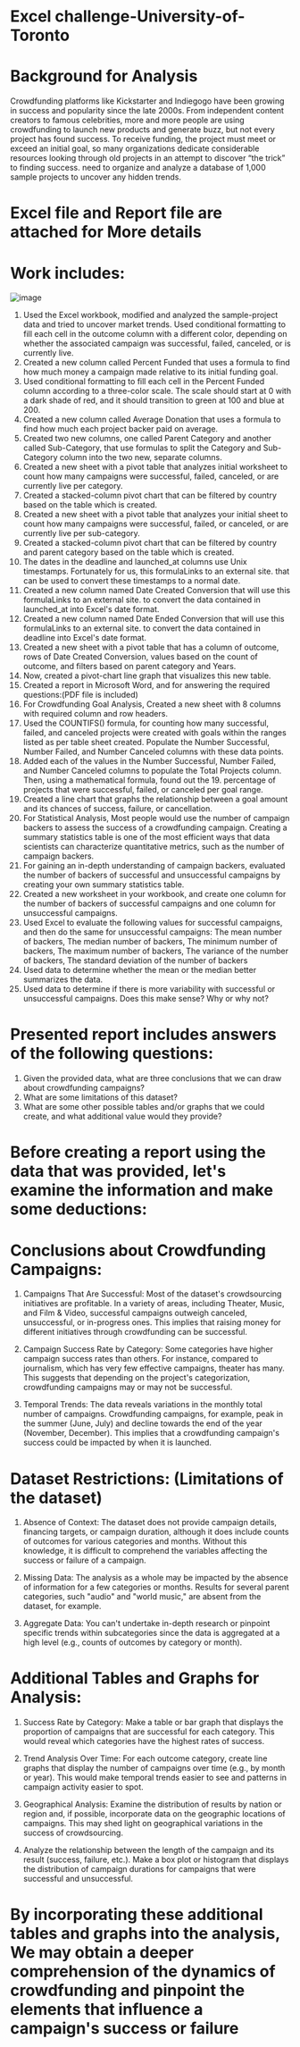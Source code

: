 # Excel challenge-University-of-Toronto 
# Background for Analysis 
Crowdfunding platforms like Kickstarter and Indiegogo have been growing in success and popularity since the late 2000s. From independent content creators to famous celebrities, more and more people are using crowdfunding to launch new products and generate buzz, but not every project has found success. To receive funding, the project must meet or exceed an initial goal, so many organizations dedicate considerable resources looking through old projects in an attempt to discover “the trick” to finding success. need to organize and analyze a database of 1,000 sample projects to uncover any hidden trends.

# Excel file and Report file are attached for More details

# Work includes:
![image](https://github.com/RoshniRanaDS/Data_Analysis_by_Excel/assets/161755928/0c687c3f-2931-4037-bb6e-c37490e4f92e)

1.  Used the Excel workbook, modified and analyzed the sample-project data and tried to uncover market trends.
Used conditional formatting to fill each cell in the outcome column with a different color, depending on whether the associated campaign was successful, failed, canceled, or is currently live.
2. Created a new column called Percent Funded that uses a formula to find how much money a campaign made relative to its initial funding goal.
3. Used conditional formatting to fill each cell in the Percent Funded column according to a three-color scale. The scale should start at 0 with a dark shade of red, and it should transition to green at 100 and blue at 200.
4. Created a new column called Average Donation that uses a formula to find how much each project backer paid on average.
5. Created two new columns, one called Parent Category and another called Sub-Category, that use formulas to split the Category and Sub-Category column into the two new, separate columns.
6. Created a new sheet with a pivot table that analyzes initial worksheet to count how many campaigns were successful, failed, canceled, or are currently live per category.
7. Created a stacked-column pivot chart that can be filtered by country based on the table which is created.
8. Created a new sheet with a pivot table that analyzes your initial sheet to count how many campaigns were successful, failed, or canceled, or are currently live per sub-category.
9. Created a stacked-column pivot chart that can be filtered by country and parent category based on the table which is created.
10. The dates in the deadline and launched_at columns use Unix timestamps. Fortunately for us, this formulaLinks to an external site. that can be used to convert these timestamps to a normal date.
11. Created a new column named Date Created Conversion that will use this formulaLinks to an external site. to convert the data contained in launched_at into Excel's date format.
12. Created a new column named Date Ended Conversion that will use this formulaLinks to an external site. to convert the data contained in deadline into Excel's date format.
13. Created a new sheet with a pivot table that has a column of outcome, rows of Date Created Conversion, values based on the count of outcome, and filters based on parent category and Years.
14. Now, created a pivot-chart line graph that visualizes this new table.
15. Created a report in Microsoft Word, and for answering the required questions:(PDF file is included)
16. For Crowdfunding Goal Analysis, Created a new sheet with 8 columns with required column and row headers.
17. Used the COUNTIFS() formula, for counting how many successful, failed, and canceled projects were created with goals within the ranges listed as per table sheet created. Populate the Number Successful, Number Failed, and Number Canceled columns with these data points.
18. Added each of the values in the Number Successful, Number Failed, and Number Canceled columns to populate the Total Projects column. Then, using a mathematical formula, found out the 19. percentage of projects that were successful, failed, or canceled per goal range.
20. Created a line chart that graphs the relationship between a goal amount and its chances of success, failure, or cancellation.
21. For Statistical Analysis, Most people would use the number of campaign backers to assess the success of a crowdfunding campaign. Creating a summary statistics table is one of the most efficient ways that data scientists can characterize quantitative metrics, such as the number of campaign backers.
22. For gaining an in-depth understanding of campaign backers, evaluated the number of backers of successful and unsuccessful campaigns by creating your own summary statistics table.
23. Created a new worksheet in your workbook, and create one column for the number of backers of successful campaigns and one column for unsuccessful campaigns.
24. Used Excel to evaluate the following values for successful campaigns, and then do the same for unsuccessful campaigns:
 The mean number of backers, The median number of backers, The minimum number of backers, The maximum number of backers, The variance of the number of backers, The standard deviation of the number of backers
25. Used data to determine whether the mean or the median better summarizes the data.
26. Used data to determine if there is more variability with successful or unsuccessful campaigns. Does this make sense? Why or why not?

# Presented report includes answers of the following questions:
1.	Given the provided data, what are three conclusions that we can draw about crowdfunding campaigns?
2.	What are some limitations of this dataset?
3.	What are some other possible tables and/or graphs that we could create, and what additional value would they provide?

# Before creating a report using the data that was provided, let's examine the information and make some deductions:
# Conclusions about Crowdfunding Campaigns:
1.	Campaigns That Are Successful: Most of the dataset's crowdsourcing initiatives are profitable. In a variety of areas, including Theater, Music, and Film & Video, successful campaigns outweigh canceled, unsuccessful, or in-progress ones. This implies that raising money for different initiatives through crowdfunding can be successful.

2.	Campaign Success Rate by Category: Some categories have higher campaign success rates than others. For instance, compared to journalism, which has very few effective campaigns, theater has many. This suggests that depending on the project's categorization, crowdfunding campaigns may or may not be successful. 

3.	Temporal Trends: The data reveals variations in the monthly total number of campaigns. Crowdfunding campaigns, for example, peak in the summer (June, July) and decline towards the end of the year (November, December). This implies that a crowdfunding campaign's success could be impacted by when it is launched.

# Dataset Restrictions: (Limitations of the dataset)
1.	Absence of Context: The dataset does not provide campaign details, financing targets, or campaign duration, although it does include counts of outcomes for various categories and months. Without this knowledge, it is difficult to comprehend the variables affecting the success or failure of a campaign. 

2.	Missing Data: The analysis as a whole may be impacted by the absence of information for a few categories or months. Results for several parent categories, such "audio" and "world music," are absent from the dataset, for example. 

3.	Aggregate Data: You can't undertake in-depth research or pinpoint specific trends within subcategories since the data is aggregated at a high level (e.g., counts of outcomes by category or month).

# Additional Tables and Graphs for Analysis:
1.	Success Rate by Category: Make a table or bar graph that displays the proportion of campaigns that are successful for each category. This would reveal which categories have the highest rates of success. 

2.	Trend Analysis Over Time: For each outcome category, create line graphs that display the number of campaigns over time (e.g., by month or year). This would make temporal trends easier to see and patterns in campaign activity easier to spot. 

3.	Geographical Analysis: Examine the distribution of results by nation or region and, if possible, incorporate data on the geographic locations of campaigns. This may shed light on geographical variations in the success of crowdsourcing.

4.	Analyze the relationship between the length of the campaign and its result (success, failure, etc.). Make a box plot or histogram that displays the distribution of campaign durations for campaigns that were successful and unsuccessful. 

# By incorporating these additional tables and graphs into the analysis, We may obtain a deeper comprehension of the dynamics of crowdfunding and pinpoint the elements that influence a campaign's success or failure
